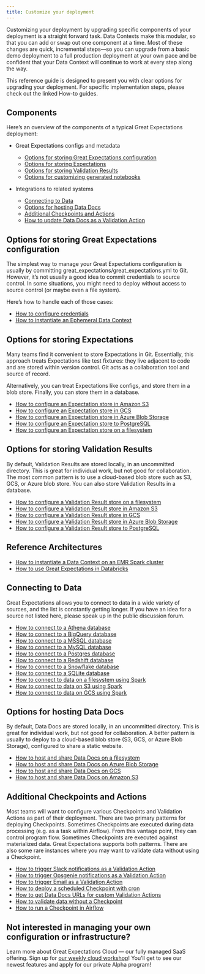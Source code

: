 ```yaml
---
title: Customize your deployment
---
```

Customizing your deployment by upgrading specific components of your deployment is a straight forward task. Data Contexts make this modular, so that you can add or swap out one component at a time. Most of these changes are quick, incremental steps—so you can upgrade from a basic demo deployment to a full production deployment at your own pace and be confident that your Data Context will continue to work at every step along the way.

This reference guide is designed to present you with clear options for upgrading your deployment. For specific implementation steps, please check out the linked How-to guides.

## Components

Here’s an overview of the components of a typical Great Expectations deployment:

* Great Expectations configs and metadata
  * [Options for storing Great Expectations configuration](#options-for-storing-great-expectations-configuration)
  * [Options for storing Expectations](#options-for-storing-expectations)
  * [Options for storing Validation Results](#options-for-storing-validation-results)
  * [Options for customizing generated notebooks](#options-for-customizing-generated-notebooks)

* Integrations to related systems
  * [Connecting to Data](#connecting-to-data)
  * [Options for hosting Data Docs](#options-for-hosting-data-docs)
  * [Additional Checkpoints and Actions](#additional-checkpoints-and-actions)
  * [How to update Data Docs as a Validation Action](../guides/validation/validation_actions/how_to_update_data_docs_as_a_validation_action.md)

## Options for storing Great Expectations configuration
The simplest way to manage your Great Expectations configuration is usually by committing great_expectations/great_expectations.yml to Git. However, it’s not usually a good idea to commit credentials to source control. In some situations, you might need to deploy without access to source control (or maybe even a file system).

Here’s how to handle each of those cases:

* [How to configure credentials](../guides/setup/configuring_data_contexts/how_to_configure_credentials.md)
* [How to instantiate an Ephemeral Data Context](/docs/guides/setup/configuring_data_contexts/instantiating_data_contexts/how_to_explicitly_instantiate_an_ephemeral_data_context)

## Options for storing Expectations
Many teams find it convenient to store Expectations in Git. Essentially, this approach treats Expectations like test fixtures: they live adjacent to code and are stored within version control. Git acts as a collaboration tool and source of record.

Alternatively, you can treat Expectations like configs, and store them in a blob store. Finally, you can store them in a database.

* [How to configure an Expectation store in Amazon S3](../guides/setup/configuring_metadata_stores/how_to_configure_an_expectation_store_in_amazon_s3.md)
* [How to configure an Expectation store in GCS](../guides/setup/configuring_metadata_stores/how_to_configure_an_expectation_store_in_gcs.md)
* [How to configure an Expectation store in Azure Blob Storage](../guides/setup/configuring_metadata_stores/how_to_configure_an_expectation_store_in_azure_blob_storage.md)
* [How to configure an Expectation store to PostgreSQL](../guides/setup/configuring_metadata_stores/how_to_configure_an_expectation_store_to_postgresql.md)
* [How to configure an Expectation store on a filesystem](../guides/setup/configuring_metadata_stores/how_to_configure_an_expectation_store_to_postgresql.md)

## Options for storing Validation Results
By default, Validation Results are stored locally, in an uncommitted directory. This is great for individual work, but not good for collaboration. The most common pattern is to use a cloud-based blob store such as S3, GCS, or Azure blob store. You can also store Validation Results in a database.

* [How to configure a Validation Result store on a filesystem](../guides/setup/configuring_metadata_stores/how_to_configure_a_validation_result_store_on_a_filesystem.md)
* [How to configure a Validation Result store in Amazon S3](../guides/setup/configuring_metadata_stores/how_to_configure_a_validation_result_store_in_amazon_s3.md)
* [How to configure a Validation Result store in GCS](../guides/setup/configuring_metadata_stores/how_to_configure_a_validation_result_store_in_gcs.md)
* [How to configure a Validation Result store in Azure Blob Storage](../guides/setup/configuring_metadata_stores/how_to_configure_a_validation_result_store_in_azure_blob_storage.md)
* [How to configure a Validation Result store to PostgreSQL](../guides/setup/configuring_metadata_stores/how_to_configure_a_validation_result_store_to_postgresql.md)

## Reference Architectures

* [How to instantiate a Data Context on an EMR Spark cluster](../deployment_patterns/how_to_instantiate_a_data_context_on_an_emr_spark_cluster.md)
* [How to use Great Expectations in Databricks](../tutorials/getting_started/how_to_use_great_expectations_in_databricks.md)

## Connecting to Data
Great Expectations allows you to connect to data in a wide variety of sources, and the list is constantly getting longer. If you have an idea for a source not listed here, please speak up in the public discussion forum.

* [How to connect to a Athena database](/docs/0.15.50/guides/connecting_to_your_data/database/athena)
* [How to connect to a BigQuery database](/docs/0.15.50/guides/connecting_to_your_data/database/bigquery)
* [How to connect to a MSSQL database](/docs/0.15.50/guides/connecting_to_your_data/database/mssql)
* [How to connect to a MySQL database](/docs/0.15.50/guides/connecting_to_your_data/database/mysql)
* [How to connect to a Postgres database](/docs/0.15.50/guides/connecting_to_your_data/database/postgres)
* [How to connect to a Redshift database](/docs/0.15.50/guides/connecting_to_your_data/database/redshift)
* [How to connect to a Snowflake database](/docs/0.15.50/guides/connecting_to_your_data/database/snowflake)
* [How to connect to a SQLite database](/docs/0.15.50/guides/connecting_to_your_data/database/sqlite)
* [How to connect to data on a filesystem using Spark](/docs/0.15.50/guides/connecting_to_your_data/filesystem/spark)
* [How to connect to data on S3 using Spark](/docs/0.15.50/guides/connecting_to_your_data/cloud/s3/spark)
* [How to connect to data on GCS using Spark](/docs/0.15.50/guides/connecting_to_your_data/cloud/gcs/spark)

## Options for hosting Data Docs
By default, Data Docs are stored locally, in an uncommitted directory. This is great for individual work, but not good for collaboration. A better pattern is usually to deploy to a cloud-based blob store (S3, GCS, or Azure Blob Storage), configured to share a static website.

* [How to host and share Data Docs on a filesystem](../guides/setup/configuring_data_docs/how_to_host_and_share_data_docs_on_a_filesystem.md)
* [How to host and share Data Docs on Azure Blob Storage](../guides/setup/configuring_data_docs/how_to_host_and_share_data_docs_on_azure_blob_storage.md)
* [How to host and share Data Docs on GCS](../guides/setup/configuring_data_docs/how_to_host_and_share_data_docs_on_gcs.md)
* [How to host and share Data Docs on Amazon S3](../guides/setup/configuring_data_docs/how_to_host_and_share_data_docs_on_amazon_s3.md)

## Additional Checkpoints and Actions
Most teams will want to configure various Checkpoints and Validation Actions as part of their deployment. There are two primary patterns for deploying Checkpoints. Sometimes Checkpoints are executed during data processing (e.g. as a task within Airflow). From this vantage point, they can control program flow. Sometimes Checkpoints are executed against materialized data. Great Expectations supports both patterns. There are also some rare instances where you may want to validate data without using a Checkpoint.

* [How to trigger Slack notifications as a Validation Action](../guides/validation/validation_actions/how_to_trigger_slack_notifications_as_a_validation_action.md)
* [How to trigger Opsgenie notifications as a Validation Action](../guides/validation/validation_actions/how_to_trigger_opsgenie_notifications_as_a_validation_action.md)
* [How to trigger Email as a Validation Action](../guides/validation/validation_actions/how_to_trigger_email_as_a_validation_action.md)
* [How to deploy a scheduled Checkpoint with cron](../guides/validation/advanced/how_to_deploy_a_scheduled_checkpoint_with_cron.md)
* [How to get Data Docs URLs for custom Validation Actions](../guides/validation/advanced/how_to_get_data_docs_urls_for_custom_validation_actions.md)
* [How to validate data without a Checkpoint](../guides/validation/advanced/how_to_validate_data_without_a_checkpoint.md)
* [How to run a Checkpoint in Airflow](../deployment_patterns/how_to_use_great_expectations_with_airflow.md)

## Not interested in managing your own configuration or infrastructure?
Learn more about Great Expectations Cloud — our fully managed SaaS offering. Sign up for [our weekly cloud workshop](https://greatexpectations.io/cloud)! You’ll get to see our newest features and apply for our private Alpha program!
